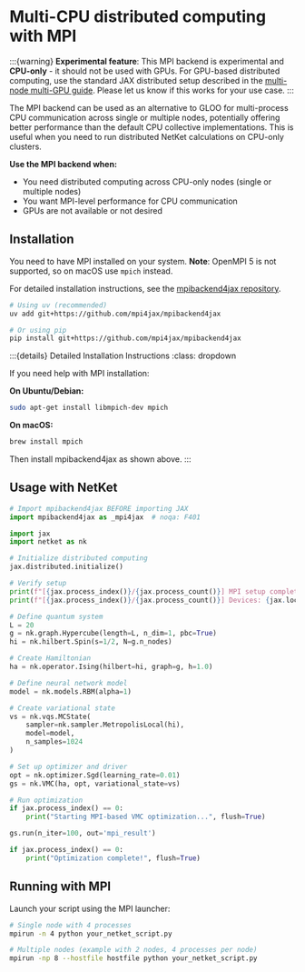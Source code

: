 # Multi-CPU distributed computing with MPI

:::{warning}
**Experimental feature**: This MPI backend is experimental and **CPU-only** - it should not be used with GPUs. For GPU-based distributed computing, use the standard JAX distributed setup described in the [multi-node multi-GPU guide](parallel-multinode.md). Please let us know if this works for your use case.
:::

The MPI backend can be used as an alternative to GLOO for multi-process CPU communication across single or multiple nodes, potentially offering better performance than the default CPU collective implementations. This is useful when you need to run distributed NetKet calculations on CPU-only clusters.

**Use the MPI backend when:**

- You need distributed computing across CPU-only nodes (single or multiple nodes)
- You want MPI-level performance for CPU communication
- GPUs are not available or not desired

## Installation

You need to have MPI installed on your system. **Note**: OpenMPI 5 is not supported, so on macOS use `mpich` instead.

For detailed installation instructions, see the [mpibackend4jax repository](https://github.com/mpi4jax/mpibackend4jax).

```bash
# Using uv (recommended)
uv add git+https://github.com/mpi4jax/mpibackend4jax

# Or using pip
pip install git+https://github.com/mpi4jax/mpibackend4jax
```

:::{details} Detailed Installation Instructions
:class: dropdown

If you need help with MPI installation:

**On Ubuntu/Debian:**

```bash
sudo apt-get install libmpich-dev mpich
```

**On macOS:**

```bash
brew install mpich
```

Then install mpibackend4jax as shown above.
:::

## Usage with NetKet

```python
# Import mpibackend4jax BEFORE importing JAX
import mpibackend4jax as _mpi4jax  # noqa: F401

import jax
import netket as nk

# Initialize distributed computing
jax.distributed.initialize()

# Verify setup
print(f"[{jax.process_index()}/{jax.process_count()}] MPI setup complete", flush=True)
print(f"[{jax.process_index()}/{jax.process_count()}] Devices: {jax.local_devices()}", flush=True)

# Define quantum system
L = 20
g = nk.graph.Hypercube(length=L, n_dim=1, pbc=True)
hi = nk.hilbert.Spin(s=1/2, N=g.n_nodes)

# Create Hamiltonian
ha = nk.operator.Ising(hilbert=hi, graph=g, h=1.0)

# Define neural network model
model = nk.models.RBM(alpha=1)

# Create variational state
vs = nk.vqs.MCState(
    sampler=nk.sampler.MetropolisLocal(hi),
    model=model,
    n_samples=1024
)

# Set up optimizer and driver
opt = nk.optimizer.Sgd(learning_rate=0.01)
gs = nk.VMC(ha, opt, variational_state=vs)

# Run optimization
if jax.process_index() == 0:
    print("Starting MPI-based VMC optimization...", flush=True)

gs.run(n_iter=100, out='mpi_result')

if jax.process_index() == 0:
    print("Optimization complete!", flush=True)
```

## Running with MPI

Launch your script using the MPI launcher:

```bash
# Single node with 4 processes
mpirun -n 4 python your_netket_script.py

# Multiple nodes (example with 2 nodes, 4 processes per node)
mpirun -np 8 --hostfile hostfile python your_netket_script.py
```